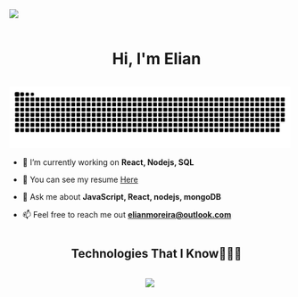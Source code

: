 
<!--horizontal divider(gradiant)-->
<img src="https://user-images.githubusercontent.com/73097560/115834477-dbab4500-a447-11eb-908a-139a6edaec5c.gif">

<!--h1 without bottom border-->
<div id="user-content-toc">
  <ul align="center">
    <summary><h1 style="display: inline-block">Hi, I'm Elian</h1></summary>
  </ul>
</div>


<!--- snake -->
<div align="center">
  <img  src="https://github.com/1999AZZAR/1999AZZAR/blob/readme/resources/img/grid-snake.svg"
       alt="snake" /></a>
</div>

<!--Intro start-->
- 🔭 I’m currently working on **React, Nodejs, SQL**

- 📝 You can see my resume [Here](https://drive.google.com/file/d/1Slkfgqf6ZL7Z2sydAw-qdwrPShz8Mb85/view?usp=sharing)

- 💬 Ask me about **JavaScript, React, nodejs, mongoDB**

- 📫 Feel free to reach me out **elianmoreira@outlook.com**

<!--h1 without bottom border-->
<div id="user-content-toc">
  <ul align="center">
    <summary><h2 style="display: inline-block">Technologies That I Know👨🏻‍💻</h2></summary>
  </ul>
</div>
<!--tech stack icons-->
<p align="center">
  <a href="https://skillicons.dev">
    <img src="https://skillicons.dev/icons?i=git,cpp,css,docker,figma,firebase,github,html,java,js,nginx,mongodb,mysql,nodejs,py,react,vscode&perline=14" />
  </a>
</p>
